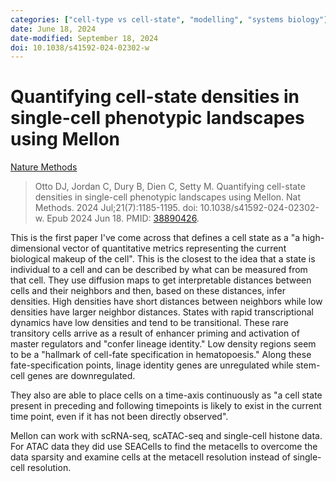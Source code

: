 ```yaml
---
categories: ["cell-type vs cell-state", "modelling", "systems biology"]
date: June 18, 2024
date-modified: September 18, 2024
doi: 10.1038/s41592-024-02302-w
---
```


# Quantifying cell-state densities in single-cell phenotypic landscapes using Mellon

[Nature Methods](https://www.nature.com/articles/s41592-024-02302-w)

> Otto DJ, Jordan C, Dury B, Dien C, Setty M. Quantifying cell-state densities
> in single-cell phenotypic landscapes using Mellon. Nat Methods. 2024
> Jul;21(7):1185-1195. doi: 10.1038/s41592-024-02302-w. Epub 2024 Jun 18. PMID:
> [38890426](https://pubmed.ncbi.nlm.nih.gov/38890426).

This is the first paper I've come across that defines a cell state as a "a
high-dimensional vector of quantitative metrics representing the current
biological makeup of the cell". This is the closest to the idea that a state is
individual to a cell and can be described by what can be measured from that
cell. They use diffusion maps to get interpretable distances between cells and
their neighbors and then, based on these distances, infer densities. High
densities have short distances between neighbors while low densities have
larger neighbor distances. States with rapid transcriptional dynamics have low
densities and tend to be transitional. These rare transitory cells arrive as a
result of enhancer priming and activation of master regulators and "confer
lineage identity." Low density regions seem to be a "hallmark of cell-fate
specification in hematopoesis." Along these fate-specification points, linage
identity genes are unregulated while stem-cell genes are downregulated.

They also are able to place cells on a time-axis continuously as "a cell state
present in preceding and following timepoints is likely to exist in the current
time point, even if it has not been directly observed".

Mellon can work with scRNA-seq, scATAC-seq and single-cell histone data. For
ATAC data they did use SEACells to find the metacells to overcome the data
sparsity and examine cells at the metacell resolution instead of single-cell
resolution.

